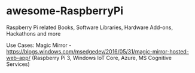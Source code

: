 # awesome-RaspberryPi
Raspberry Pi related Books, Software Libraries, Hardware Add-ons, Hackathons and more 

Use Cases:
Magic Mirror - https://blogs.windows.com/msedgedev/2016/05/31/magic-mirror-hosted-web-app/ (Raspberry Pi 3, Windows IoT Core, Azure, MS Cognitive Services)

